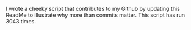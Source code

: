 I wrote a cheeky script that contributes to my Github by updating this ReadMe to illustrate why more than commits matter. This script has run 3043 times.